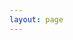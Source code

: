 ```yaml
---
layout: page
---
```


<script setup>
import MemberHeader from "./components/MemberHeader.vue"
import MemberContent from "./components/MemberContent.vue"
</script>

<div class="full-width-container">
  <MemberHeader/>
</div>

<MemberContent/>

<style>
:root {
  --vp-layout-max-width: 100% !important;
}
.VPDoc {
  padding: 0 !important;
}
.VPDoc .container {
  max-width: 100% !important;
  margin: 0 !important;
  padding: 0 !important;
}
.VPDocFooter {
  max-width: 100% !important;
}
.full-width-container {
  overflow-x: hidden;
  width: 100%;
}
</style> 
